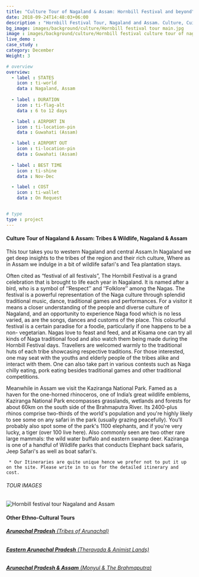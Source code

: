 ```yaml
---
title: "Culture Tour of Nagaland & Assam: Hornbill Festival and beyond"
date: 2018-09-24T14:48:03+06:00
description : "Hornbill Festival Tour, Nagaland and Assam. Culture, Cuisine and Wildlife of Assam and Nagaland"
bg_image: images/background/culture/Hornbill festival tour main.jpg
image : images/background/culture/Hornbill festival culture tour of nagaland and assam.jpg
live_demo : 
case_study : 
category: December
Weight: 3

# overview
overview:
  - label : STATES
    icon : ti-world
    data : Nagaland, Assam
    
  - label : DURATION
    icon : ti-flag-alt
    data : 6 to 12 days

  - label : AIRPORT IN
    icon : ti-location-pin
    data : Guwahati (Assam)

  - label : AIRPORT OUT
    icon : ti-location-pin
    data : Guwahati (Assam)
    
  - label : BEST TIME
    icon : ti-shine
    data : Nov-Dec

  - label : COST
    icon : ti-wallet
    data : On Request


# type
type : project
---
```


#### Culture Tour of Nagaland & Assam: Tribes & Wildlife, Nagaland & Assam

This tour takes you to western Nagaland and central Assam.In Nagaland we get deep insights to the tribes of the region and their rich culture, Where as in Assam we indulge in a bit of wildlife safari's and Tea plantation stays.

 Often cited as “festival of all festivals”, The Hornbill Festival is a grand celebration that is brought to life each year in Nagaland. It is named after a bird, who is a symbol of ‘‘Respect’’ and ‘‘Folklore’’ among the Nagas. The festival is a powerful representation of the Naga culture through splendid traditional music, dance, traditional games and performances. For a  visitor it means a closer understanding of the people and diverse culture of Nagaland, and an opportunity to experience Naga food which is no less varied, as are the songs, dances and customs of the place. This colourful festival is a certain paradise for a foodie, particularly if one happens to be a non- vegetarian. Nagas love to feast and feed, and at Kisama one can try all kinds of Naga traditional food and also watch them being made during the Hornbill Festival days. Travellers are welcomed warmly to the traditional huts of each tribe showcasing respective traditions. For those interested, one may seat with the youths and elderly people of the tribes alike and interact with them. One can also take part in various contests such as Naga chilly eating, pork eating besides traditional games and other traditional competitions.

 Meanwhile in Assam we visit the Kaziranga National Park. Famed as a haven for the one-horned rhinoceros, one of India’s great wildlife emblems, Kaziranga National Park encompasses grasslands, wetlands and forests for about 60km on the south side of the Brahmaputra River. Its 2400-plus rhinos comprise two-thirds of the world's population and you're highly likely to see some on any safari in the park (usually grazing peacefully). You'll probably also spot some of the park's 1100 elephants, and if you're very lucky, a tiger (over 100 live here). Also commonly seen are two other rare large mammals: the wild water buffalo and eastern swamp deer. Kaziranga is one of a handful of Wildlife parks that conducts Elephant back safaris, Jeep Safari's as well as boat safari's. 



``` * Our Itineraries are quite unique hence we prefer not to put it up on the site. Please write in to us for the detailed itinerary and cost.```

###### TOUR IMAGES

![Hornbill festival tour Nagaland and Assam](/images/background/culture/hornbillfestivalgallery.jpg)

#### Other Ethno-Cultural Tours

###### [**Arunachal Pradesh** (Tribes of Arunachal)](/culture/culture-tour-arunachal-pradesh/) 
###### [**Eastern Arunachal Pradesh** (Theravada & Animist Lands)](/culture/culture-tour-eastern-arunachal-pradesh/)  
###### [**Arunachal Pradesh & Assam** (Monyul & The Brahmaputra)](/culture/culture-tour-western-arunachal-pradesh/) 